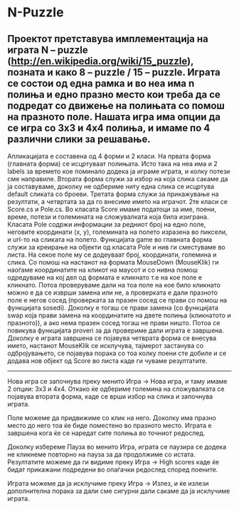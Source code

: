 ﻿N-Puzzle
========
Проектот претставува имплементација на играта N – puzzle (http://en.wikipedia.org/wiki/15_puzzle), позната и како 8 – puzzle / 15 – puzzle. Играта се состои од една рамка и во неа има n полиња и едно празно место кои треба да се подредат со движење на полињата со помош на празното поле. Нашата игра има опции да се игра со 3x3 и 4x4 полиња, и имаме по 4 различни слики за решавање. 
---
Апликацијата е составена од 4 форми и 2 класи. На првата форма (главната форма) се исцртуваат полињата. Исто така на неа има и 2 labels за времето кое поминало додека ја играме играта, и колку потези сме направиле. Втората форма служи за избор на која слика сакаме да ја составуваме, доколку не одбериме ниту една слика се исцртува default сликата со броеви. Третата форма служи за прикажување на резултати, а четвртата за да го внесиме името на играчот.
2те класи се Score.cs и Pole.cs. Во класата Score имаме податоци за име, поени, време, потези и големината на сложувалката која била изиграна. Класата Pole содржи информации за редниот број на едно поле, неговите координати (x, y), големината на полето изразена во пиксели, и url-то на сликата на полето.
Функцијата game во главната форма служи за креирање на објекти од класата Pole и нив ги сместуваме во листа. На секое поле му се додеуваат број, координати, големина и слика. Со помош на настанот на формата MouseDown (MouseKlik) ги наоѓаме координатите на кликот на маусот и со нивна помош одредуваме на кој дел од формата е кликнато т.е на кое поле е кликнато. Потоа проверуваме дали на тоа поле на кое било кликнато можно е да се изврши замена или не, а проверката е дали празното поле е негов сосед (проверката за празен сосед се прави со помош на функцијата sosedi). Доколку е тогаш се прави замена (со функцијата swap која прави замена на координатите на двете полиња (кликнатото и празното)), а ако нема празен сосед тогаш не прави ништо. Потоа се повикува функцијата proveri за да провериме дали играта е завршена. Доколку е играта завршена се појавува четврата форма се внесува името, настанот MouseKlik се исклучува, тајмерот застанува со одбројувањето, се појавува порака со тоа колку поени сте добиле и се додава нов објект од Score во листа каде ги чуваме резултатите.

---
Нова игра се започнува преку менито Игра -> Нова игра, и таму имаме 2 опции: 3x3 и 4x4. Откако ќе одбериме големина на сложувалката се појавува втората форма, каде се врши избор на слика и започнува играта. 

Поле можеме да придвижиме со клик на него. Доколку има празно место до него тоа ќе биде поместено во празното место. Играта е завршена кога ќе се наредат сите полиња во точниот редослед. 

Доколку избереме Пауза во менито Игра, играта се паузира се додека не кликнеме повторно на пауза за да продолжиме со истата. Резултатите можеме да ги видиме преку Игра -> High scores каде ќе бидат прикажани подредени во опаѓачки редослед според поените. 

Играта можеме да ја исклучиме преку Игра -> Излез, и ќе излези дополнителна порака за дали сме сигурни дали сакаме да ја исклучиме играта.

